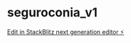 # seguroconia_v1

[Edit in StackBlitz next generation editor ⚡️](https://stackblitz.com/~/github.com/aibussinessolutions/seguroconia_v1)
